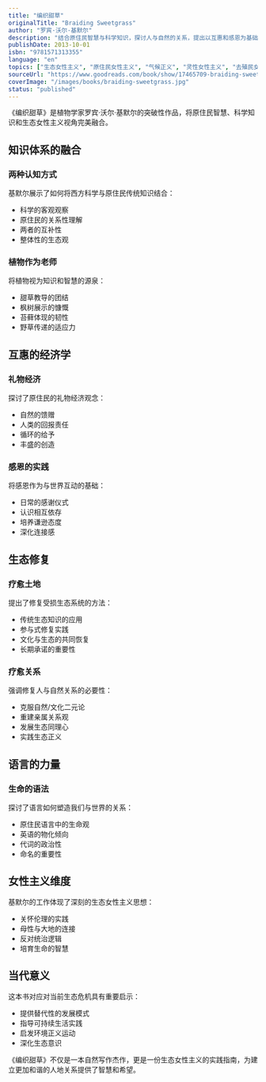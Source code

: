```yaml
---
title: "编织甜草"
originalTitle: "Braiding Sweetgrass"
author: "罗宾·沃尔·基默尔"
description: "结合原住民智慧与科学知识，探讨人与自然的关系，提出以互惠和感恩为基础的生态女性主义实践。"
publishDate: 2013-10-01
isbn: "9781571313355"
language: "en"
topics: ["生态女性主义", "原住民女性主义", "气候正义", "灵性女性主义", "去殖民女性主义"]
sourceUrl: "https://www.goodreads.com/book/show/17465709-braiding-sweetgrass"
coverImage: "/images/books/braiding-sweetgrass.jpg"
status: "published"
---
```


《编织甜草》是植物学家罗宾·沃尔·基默尔的突破性作品，将原住民智慧、科学知识和生态女性主义视角完美融合。

## 知识体系的融合

### 两种认知方式
基默尔展示了如何将西方科学与原住民传统知识结合：

- 科学的客观观察
- 原住民的关系性理解
- 两者的互补性
- 整体性的生态观

### 植物作为老师
将植物视为知识和智慧的源泉：

- 甜草教导的团结
- 枫树展示的慷慨
- 苔藓体现的韧性
- 野草传递的适应力

## 互惠的经济学

### 礼物经济
探讨了原住民的礼物经济观念：

- 自然的馈赠
- 人类的回报责任
- 循环的给予
- 丰盛的创造

### 感恩的实践
将感恩作为与世界互动的基础：

- 日常的感谢仪式
- 认识相互依存
- 培养谦逊态度
- 深化连接感

## 生态修复

### 疗愈土地
提出了修复受损生态系统的方法：

- 传统生态知识的应用
- 参与式修复实践
- 文化与生态的共同恢复
- 长期承诺的重要性

### 疗愈关系
强调修复人与自然关系的必要性：

- 克服自然/文化二元论
- 重建亲属关系观
- 发展生态同理心
- 实践生态正义

## 语言的力量

### 生命的语法
探讨了语言如何塑造我们与世界的关系：

- 原住民语言中的生命观
- 英语的物化倾向
- 代词的政治性
- 命名的重要性

## 女性主义维度

基默尔的工作体现了深刻的生态女性主义思想：

- 关怀伦理的实践
- 母性与大地的连接
- 反对统治逻辑
- 培育生命的智慧

## 当代意义

这本书对应对当前生态危机具有重要启示：

- 提供替代性的发展模式
- 指导可持续生活实践
- 启发环境正义运动
- 深化生态意识

《编织甜草》不仅是一本自然写作杰作，更是一份生态女性主义的实践指南，为建立更加和谐的人地关系提供了智慧和希望。
